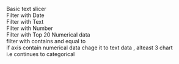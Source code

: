Basic text slicer					
Filter with Date					
Filter with Text					
Filter with Number					
Filter with Top 20 Numerical data					
filter with contains and equal to 					
if axis contain numerical data chage it to text data , alteast 3 chart 					
i.e continues to categorical 					
